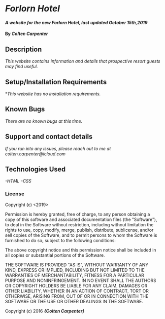 # _Forlorn Hotel_

#### _A website for the new Forlorn Hotel, last updated October 15th,2019_

#### By _Colten Carpenter_

## Description

_This website contains information and details that prospective resort guests may find useful._

## Setup/Installation Requirements

*_This website has no installation requirements._

## Known Bugs

_There are no known bugs at this time._

## Support and contact details

_If you run into any issues, please reach out to me at colten.carpenter@icloud.com_

## Technologies Used

_-HTML_
_-CSS_

### License

Copyright (c) <2019> <Colten Carpenter>

Permission is hereby granted, free of charge, to any person obtaining a copy
of this software and associated documentation files (the "Software"), to deal
in the Software without restriction, including without limitation the rights
to use, copy, modify, merge, publish, distribute, sublicense, and/or sell
copies of the Software, and to permit persons to whom the Software is
furnished to do so, subject to the following conditions:

The above copyright notice and this permission notice shall be included in all
copies or substantial portions of the Software.

THE SOFTWARE IS PROVIDED "AS IS", WITHOUT WARRANTY OF ANY KIND, EXPRESS OR
IMPLIED, INCLUDING BUT NOT LIMITED TO THE WARRANTIES OF MERCHANTABILITY,
FITNESS FOR A PARTICULAR PURPOSE AND NONINFRINGEMENT. IN NO EVENT SHALL THE
AUTHORS OR COPYRIGHT HOLDERS BE LIABLE FOR ANY CLAIM, DAMAGES OR OTHER
LIABILITY, WHETHER IN AN ACTION OF CONTRACT, TORT OR OTHERWISE, ARISING FROM,
OUT OF OR IN CONNECTION WITH THE SOFTWARE OR THE USE OR OTHER DEALINGS IN THE
SOFTWARE.

Copyright (c) 2016 **_{Colten Carpenter}_**
